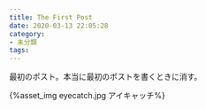 ```yaml
---
title: The First Post
date: 2020-03-13 22:05:28
category:
- 未分類
tags:
---
```


最初のポスト。本当に最初のポストを書くときに消す。

{%asset_img eyecatch.jpg アイキャッチ%}